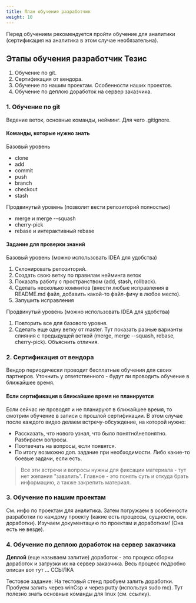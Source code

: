```yaml
---
title: План обучения разработчик
weight: 10
---
```


Перед обучением рекомендуется пройти обучение для аналитики (сертификация на аналитика в этом случае необязательна).

## Этапы обучения разработчик Тезис

1. Обучение по git.
1. Сертификация от вендора.
3. Обучение по нашим проектам. Особенности наших проектов.
4. Обучение по деплою доработок на сервер заказчика.

### 1. Обучение по git
Ведение веток, основные команды, нейминг. 
Для чего .gitignore. 

#### Команды, которые нужно знать

Базовый уровень
- clone
- add
- commit
- push
- branch
- checkout
- stash

Продвинутый уровень (позволит вести репозиторий полностью)
- merge и merge --squash
- cherry-pick
- rebase и интерактивный rebase

#### Задание для проверки знаний
Базовый уровень (можно использовать IDEA для удобства)

1. Склонировать репозиторий.
2. Создать свою ветку по правилам нейминга веток
3. Показать работу с пространством (add, stash, rollback).
4. Сделать несколько коммитов (внести любые исправления в README.md файл, добавить какой-то файл-фичу в любое место).
5. Запушить исправления

Продвинутый уровень (можно использовать IDEA для удобства)
1. Повторить все для базового уровня.
2. Сделать еще одну ветку от master. Тут показать разные варианты слияния с предыдущей веткой (merge, merge --squash, rebase, cherry-pick). Объяснить отличия.


### 2. Сертификация от вендора
Вендор периодически проводит бесплатные обучения для своих
партнеров. Уточнить у ответственного - будут ли проводить обучение в ближайшее время.

#### Если сертификация в ближайшее время не планируется
Если сейчас не проводят и не планируют в ближайшее время, то смотрим обучение в записи с прошлой сертификации. В этом случае после каждого видео делаем встречу-обсуждение, на которой нужно:
- Рассказать, что нового узнал, что было понятно\непонятно. Разбираем вопросы.
- Поотвечать на вопросы, если появятся.
- По итогу возможно доп. задание при необходимости. Либо какие-то боевые задачи, если есть.

> Все эти встречи и вопросы нужны для фиксации материала - тут нет желания "завалить". Главное - это понять суть и откуда брать информацию, а также закрепить материал.

### 3. Обучение по нашим проектам
См. инфо по проектам для аналитика.
Затем погружаем в особенности разработки по каждому проекту (какие есть процессы, сущности, осн. доработки).
Изучаем документацию по проектам и доработкам! (Она есть не везде).

### 4. Обучение по деплою доработок на сервер заказчика
**Деплой** (еще называем залитие) доработок - это процесс сборки доработок и загрузки их на сервер заказчика. 
Весь процесс подробно описан вот тут ... ССЫЛКА

Тестовое задание:
На тестовый стенд пробуем залить доработки. Пробуем залить через winCsp и через putty (используя sudo mc).
Тут полезно знать основные команды для linux (см. ссылку).